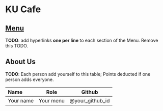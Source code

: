 # KU Cafe

## [Menu](Menu.md)

**TODO**: add hyperlinks **one per line** to each section of the Menu. Remove this TODO.

## About Us

**TODO**: Each person add yourself to this table; Points deducted if one person adds everyone.

| Name      | Role      | Github          |
| :-------- | --------- | --------------- |
| Your name | Your menu | @your_github_id |

